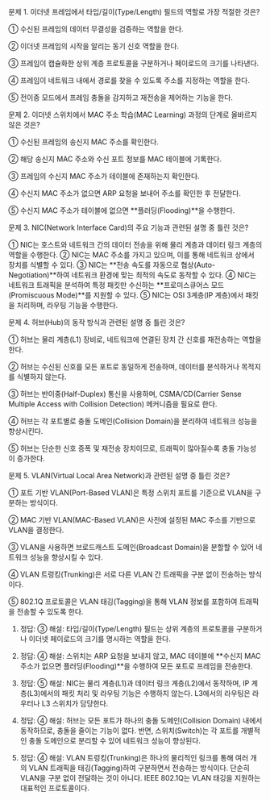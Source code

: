 문제 1. 이더넷 프레임에서 타입/길이(Type/Length) 필드의 역할로 가장 적절한 것은?

① 수신된 프레임의 데이터 무결성을 검증하는 역할을 한다.

② 이더넷 프레임의 시작을 알리는 동기 신호 역할을 한다.

③ 프레임이 캡슐화한 상위 계층 프로토콜을 구분하거나 페이로드의 크기를 나타낸다.

④ 프레임이 네트워크 내에서 경로를 찾을 수 있도록 주소를 지정하는 역할을 한다.

⑤ 전이중 모드에서 프레임 충돌을 감지하고 재전송을 제어하는 기능을 한다.


문제 2. 이더넷 스위치에서 MAC 주소 학습(MAC Learning) 과정의 단계로 올바르지 않은 것은?

① 수신된 프레임의 송신지 MAC 주소를 확인한다.

② 해당 송신지 MAC 주소와 수신 포트 정보를 MAC 테이블에 기록한다.

③ 프레임의 수신지 MAC 주소가 테이블에 존재하는지 확인한다.

④ 수신지 MAC 주소가 없으면 ARP 요청을 보내어 주소를 확인한 후 전달한다.

⑤ 수신지 MAC 주소가 테이블에 없으면 **플러딩(Flooding)**을 수행한다.

문제 3. NIC(Network Interface Card)의 주요 기능과 관련된 설명 중 틀린 것은?

① NIC는 호스트와 네트워크 간의 데이터 전송을 위해 물리 계층과 데이터 링크 계층의 역할을 수행한다.
② NIC는 MAC 주소를 가지고 있으며, 이를 통해 네트워크 상에서 장치를 식별할 수 있다.
③ NIC는 **전송 속도를 자동으로 협상(Auto-Negotiation)**하여 네트워크 환경에 맞는 최적의 속도로 동작할 수 있다.
④ NIC는 네트워크 트래픽을 분석하여 특정 패킷만 수신하는 **프로미스큐어스 모드(Promiscuous Mode)**를 지원할 수 있다.
⑤ NIC는 OSI 3계층(IP 계층)에서 패킷을 처리하며, 라우팅 기능을 수행한다.

문제 4. 허브(Hub)의 동작 방식과 관련된 설명 중 틀린 것은?

① 허브는 물리 계층(L1) 장비로, 네트워크에 연결된 장치 간 신호를 재전송하는 역할을 한다.

② 허브는 수신된 신호를 모든 포트로 동일하게 전송하며, 데이터를 분석하거나 목적지를 식별하지 않는다.

③ 허브는 반이중(Half-Duplex) 통신을 사용하며, CSMA/CD(Carrier Sense Multiple Access with Collision Detection) 메커니즘을 필요로 한다.

④ 허브는 각 포트별로 충돌 도메인(Collision Domain)을 분리하여 네트워크 성능을 향상시킨다.

⑤ 허브는 단순한 신호 증폭 및 재전송 장치이므로, 트래픽이 많아질수록 충돌 가능성이 증가한다.

문제 5. VLAN(Virtual Local Area Network)과 관련된 설명 중 틀린 것은?

① 포트 기반 VLAN(Port-Based VLAN)은 특정 스위치 포트를 기준으로 VLAN을 구분하는 방식이다.

② MAC 기반 VLAN(MAC-Based VLAN)은 사전에 설정된 MAC 주소를 기반으로 VLAN을 결정한다.

③ VLAN을 사용하면 브로드캐스트 도메인(Broadcast Domain)을 분할할 수 있어 네트워크 성능을 향상시킬 수 있다.

④ VLAN 트렁킹(Trunking)은 서로 다른 VLAN 간 트래픽을 구분 없이 전송하는 방식이다.

⑤ 802.1Q 프로토콜은 VLAN 태깅(Tagging)을 통해 VLAN 정보를 포함하여 트래픽을 전송할 수 있도록 한다.




1. 정답: ③
해설: 타입/길이(Type/Length) 필드는 상위 계층의 프로토콜을 구분하거나 이더넷 페이로드의 크기를 명시하는 역할을 한다.
   
2. 정답: ④
해설: 스위치는 ARP 요청을 보내지 않고, MAC 테이블에 **수신지 MAC 주소가 없으면 플러딩(Flooding)**을 수행하여 모든 포트로 프레임을 전송한다.
   
3. 정답: ⑤
해설: NIC는 물리 계층(L1)과 데이터 링크 계층(L2)에서 동작하며, IP 계층(L3)에서의 패킷 처리 및 라우팅 기능은 수행하지 않는다. L3에서의 라우팅은 라우터나 L3 스위치가 담당한다.

4. 정답: ④
해설: 허브는 모든 포트가 하나의 충돌 도메인(Collision Domain) 내에서 동작하므로, 충돌을 줄이는 기능이 없다. 반면, 스위치(Switch)는 각 포트를 개별적인 충돌 도메인으로 분리할 수 있어 네트워크 성능이 향상된다.

5. 정답: ④
해설: VLAN 트렁킹(Trunking)은 하나의 물리적인 링크를 통해 여러 개의 VLAN 트래픽을 태깅(Tagging)하여 구분하면서 전송하는 방식이다. 단순히 VLAN을 구분 없이 전달하는 것이 아니다. IEEE 802.1Q는 VLAN 태깅을 지원하는 대표적인 프로토콜이다.